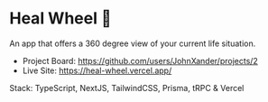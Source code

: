 # Heal Wheel 🌱

An app that offers a 360 degree view of your current life situation.

- Project Board: https://github.com/users/JohnXander/projects/2
- Live Site: https://heal-wheel.vercel.app/

Stack: TypeScript, NextJS, TailwindCSS, Prisma, tRPC & Vercel